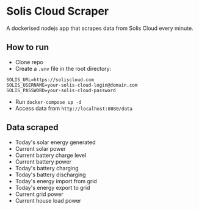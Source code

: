 # Solis Cloud Scraper

A dockerised nodejs app that scrapes data from Solis Cloud every minute.

## How to run

- Clone repo
- Create a `.env` file in the root directory:

```
SOLIS_URL=https://soliscloud.com
SOLIS_USERNAME=your-solis-cloud-login@domain.com
SOLIS_PASSWORD=your-solis-cloud-password
```

- Run `docker-compose up -d`
- Access data from `http://localhost:8080/data`

## Data scraped

* Today's solar energy generated
* Current solar power
* Current battery charge level
* Current battery power
* Today's battery charging
* Today's battery discharging
* Today's energy import from grid
* Today's energy export to grid
* Current grid power
* Current house load power

